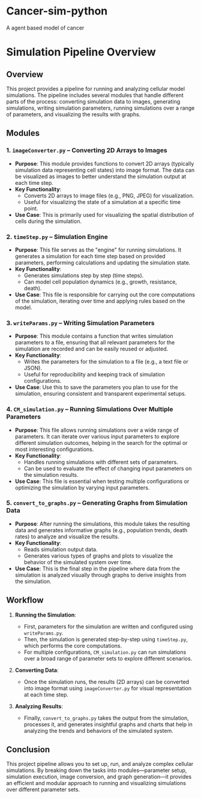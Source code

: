 # Cancer-sim-python
A agent based model of cancer 

# **Simulation Pipeline Overview**

## **Overview**
This project provides a pipeline for running and analyzing cellular model simulations. The pipeline includes several modules that handle different parts of the process: converting simulation data to images, generating simulations, writing simulation parameters, running simulations over a range of parameters, and visualizing the results with graphs.

## **Modules**

### 1. **`imageConverter.py`** – **Converting 2D Arrays to Images**
- **Purpose**: This module provides functions to convert 2D arrays (typically simulation data representing cell states) into image format. The data can be visualized as images to better understand the simulation output at each time step.
- **Key Functionality**: 
    - Converts 2D arrays to image files (e.g., PNG, JPEG) for visualization.
    - Useful for visualizing the state of a simulation at a specific time point.
- **Use Case**: This is primarily used for visualizing the spatial distribution of cells during the simulation.

### 2. **`timeStep.py`** – **Simulation Engine**
- **Purpose**: This file serves as the "engine" for running simulations. It generates a simulation for each time step based on provided parameters, performing calculations and updating the simulation state.
- **Key Functionality**:
    - Generates simulations step by step (time steps).
    - Can model cell population dynamics (e.g., growth, resistance, death).
- **Use Case**: This file is responsible for carrying out the core computations of the simulation, iterating over time and applying rules based on the model.

### 3. **`writeParams.py`** – **Writing Simulation Parameters**
- **Purpose**: This module contains a function that writes simulation parameters to a file, ensuring that all relevant parameters for the simulation are recorded and can be easily reused or adjusted.
- **Key Functionality**:
    - Writes the parameters for the simulation to a file (e.g., a text file or JSON).
    - Useful for reproducibility and keeping track of simulation configurations.
- **Use Case**: Use this to save the parameters you plan to use for the simulation, ensuring consistent and transparent experimental setups.

### 4. **`CM_simulation.py`** – **Running Simulations Over Multiple Parameters**
- **Purpose**: This file allows running simulations over a wide range of parameters. It can iterate over various input parameters to explore different simulation outcomes, helping in the search for the optimal or most interesting configurations.
- **Key Functionality**:
    - Handles running simulations with different sets of parameters.
    - Can be used to evaluate the effect of changing input parameters on the simulation results.
- **Use Case**: This file is essential when testing multiple configurations or optimizing the simulation by varying input parameters.

### 5. **`convert_to_graphs.py`** – **Generating Graphs from Simulation Data**
- **Purpose**: After running the simulations, this module takes the resulting data and generates informative graphs (e.g., population trends, death rates) to analyze and visualize the results.
- **Key Functionality**:
    - Reads simulation output data.
    - Generates various types of graphs and plots to visualize the behavior of the simulated system over time.
- **Use Case**: This is the final step in the pipeline where data from the simulation is analyzed visually through graphs to derive insights from the simulation.

## **Workflow**
1. **Running the Simulation**:
   - First, parameters for the simulation are written and configured using `writeParams.py`.
   - Then, the simulation is generated step-by-step using `timeStep.py`, which performs the core computations.
   - For multiple configurations, `CM_simulation.py` can run simulations over a broad range of parameter sets to explore different scenarios.
   
2. **Converting Data**:
   - Once the simulation runs, the results (2D arrays) can be converted into image format using `imageConverter.py` for visual representation at each time step.

3. **Analyzing Results**:
   - Finally, `convert_to_graphs.py` takes the output from the simulation, processes it, and generates insightful graphs and charts that help in analyzing the trends and behaviors of the simulated system.

## **Conclusion**
This project pipeline allows you to set up, run, and analyze complex cellular simulations. By breaking down the tasks into modules—parameter setup, simulation execution, image conversion, and graph generation—it provides an efficient and modular approach to running and visualizing simulations over different parameter sets. 
